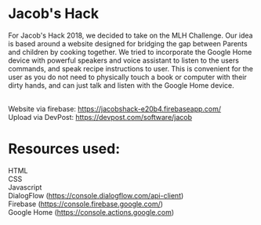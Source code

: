 # Jacob's Hack

For Jacob's Hack 2018, we decided to take on the MLH Challenge. 
Our idea is based around a website designed for bridging the gap between Parents and children by cooking together. We tried to incorporate the Google Home device with powerful speakers and voice assistant to listen to the users commands, and speak recipe instructions to user. This is convenient for the user as you do not need to physically touch a book or computer with their dirty hands, and can just talk and listen with the Google Home device.  

<br>Website via firebase: https://jacobshack-e20b4.firebaseapp.com/
<br>Upload via DevPost: https://devpost.com/software/jacob

# Resources used:
HTML <br>
CSS <br> 
Javascript<br>
DialogFlow (https://console.dialogflow.com/api-client) <br>
Firebase (https://console.firebase.google.com/) <br>
Google Home (https://console.actions.google.com)
